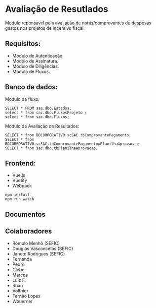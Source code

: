 # Avaliação de Resutlados

Modulo reponsavel pela avaliação de notas/comprovantes de despesas gastos nos projetos de incentivo fiscal.

## Requisitos:
- Modulo de Autenticação.
- Modulo de Assinatura.
- Modulo de Dilig&ecirc;ncias.
- Modulo de Fluxos.

## Banco de dados:

Modulo de fluxo:
```
SELECT * FROM sac.dbo.Estados;
select * from sac.dbo.FluxosProjeto ;
select * from sac.dbo.Fluxos;
```

Modulo de Avaliação de Resultados:
```
SELECT * from BDCORPORATIVO.scSAC.tbComprovantePagamento;
SELECT * from BDCORPORATIVO.scSAC.tbComprovantePagamentoxPlanilhaAprovacao;
SELECT * from sac.dbo.tbPlanilhaAprovacao;
```

## Frontend:

- Vue.js
- Vuetify
- Webpack
```
npm install
npm run watch
```

## Documentos

## Colaboradores

- Rômulo Menhô (SEFIC)
- Douglas Vasconcelos (SEFIC)
- Janete Rodrigues (SEFIC)
- Fernanda
- Pedro
- Cleber
- Marcos
- Luiz F.
- Ruan
- Volthier
- Fernão Lopes
- Wouerner
